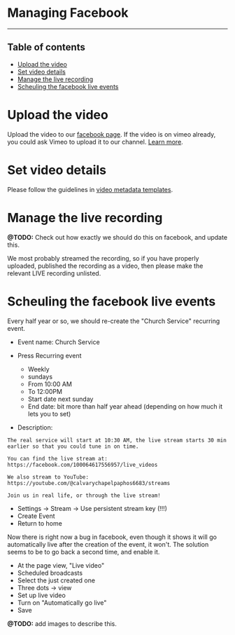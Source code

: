 <h1>Managing Facebook</h1>

----

<h2>Table of contents</h2>

<!-- TOC -->
* [Upload the video](#upload-the-video)
* [Set video details](#set-video-details)
* [Manage the live recording](#manage-the-live-recording)
* [Scheuling the facebook live events](#scheuling-the-facebook-live-events)
<!-- TOC -->

# Upload the video

Upload the video to our [facebook page](https://www.facebook.com/profile.php?id=100064617556957&sk=videos).
If the video is on vimeo already, you could ask Vimeo to upload it to our
channel. [Learn more](vimeo.md#publish-from-vimeo-to-youtube-and-facebook).

# Set video details

Please follow the guidelines in [video metadata templates](video_metadata_templates.md).

# Manage the live recording

**@TODO:** Check out how exactly we should do this on facebook, and update this.

We most probably streamed the recording, so if you have properly uploaded, published the recording as a video, then
please make the relevant LIVE recording
unlisted.

# Scheuling the facebook live events

Every half year or so, we should re-create the "Church Service" recurring event.

* Event name: Church Service
* Press Recurring event
    * Weekly
    * sundays
    * From 10:00 AM
    * To 12:00PM
    * Start date next sunday
    * End date: bit more than half year ahead (depending on how much it lets you to set)


* Description:

```
The real service will start at 10:30 AM, the live stream starts 30 min earlier so that you could tune in on time.

You can find the live stream at:
https://facebook.com/100064617556957/live_videos

We also stream to YouTube:
https://youtube.com/@calvarychapelpaphos6683/streams

Join us in real life, or through the live stream!
```

* Settings -> Stream -> Use persistent stream key (!!!)
* Create Event
* Return to home

Now there is right now a bug in facebook, even though it shows it will go automatically live after the creation of the
event, it won't.
The solution seems to be to go back a second time, and enable it.

* At the page view, "Live video"
* Scheduled broadcasts
* Select the just created one
* Three dots -> view
* Set up live video
* Turn on "Automatically go live"
* Save

**@TODO:** add images to describe this.